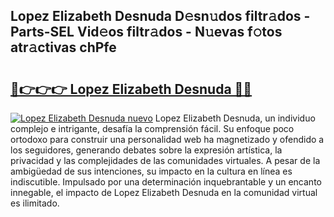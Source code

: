 ## Lopez Elizabeth Desnuda D𝚎sn𝚞dos filtr𝚊dos - Parts-SEL Vid𝚎os filtr𝚊dos - N𝚞evas f𝚘tos atr𝚊ctivas chPfe

# <h2><a href="http://mb7p4m.tromn.icu/?c=Lopez+Elizabeth+Desnuda">🔗👉👉👉 Lopez Elizabeth Desnuda 🔗🔗</a></h2>

[![Lopez Elizabeth Desnuda nuevo](https://i.imgur.com/pEAQMta.gif)](http://mb7p4m.tromn.icu/?c=Lopez+Elizabeth+Desnuda)
Lopez Elizabeth Desnuda, un individuo complejo e intrigante, desafía la comprensión fácil. Su enfoque poco ortodoxo para construir una personalidad web ha magnetizado y ofendido a los seguidores, generando debates sobre la expresión artística, la privacidad y las complejidades de las comunidades virtuales. A pesar de la ambigüedad de sus intenciones, su impacto en la cultura en línea es indiscutible. Impulsado por una determinación inquebrantable y un encanto innegable, el impacto de Lopez Elizabeth Desnuda en la comunidad virtual es ilimitado.
